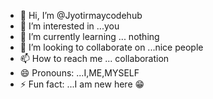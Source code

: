 - 👋 Hi, I’m @Jyotirmaycodehub
- 👀 I’m interested in ...you
- 🌱 I’m currently learning ... nothing 
- 💞️ I’m looking to collaborate on ...nice people 
- 📫 How to reach me ... collaboration 
- 😄 Pronouns: ...I,ME,MYSELF 
- ⚡ Fun fact: ...I am new here 😁 

<!---
Jyotirmaycodehub/Jyotirmaycodehub is a ✨ special ✨ repository because its `README.md` (this file) appears on your GitHub profile.
You can click the Preview link to take a look at your changes.
--->
